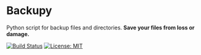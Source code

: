 # Backupy

Python script for backup files and directories. **Save your files from loss or damage.**

[![Build Status](https://travis-ci.com/KonstantinPankratov/Backupy.svg?branch=master)](https://travis-ci.com/KonstantinPankratov/Backupy)
[![License: MIT](https://img.shields.io/badge/License-MIT-blue.svg)](https://github.com/KonstantinPankratov/Backupy/blob/master/LICENSE)
